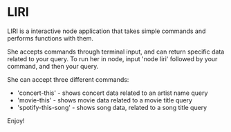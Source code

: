 # LIRI
LIRI is a interactive node application that takes simple commands and performs functions with them.

She accepts commands through terminal input, and can return specific data related to your query.
To run her in node, input 'node liri' followed by your command, and then your query.

She can accept three different commands:
* 'concert-this' - shows concert data related to an artist name query
* 'movie-this' - shows movie data related to a movie title query
* 'spotify-this-song' - shows song data, related to a song title query

Enjoy!